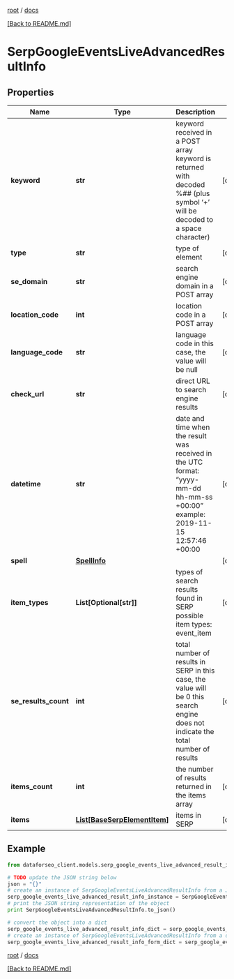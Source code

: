 [root](./../ "root") / [docs](./ "docs")

[[Back to README.md]](./../README.md "[Back to README.md]")

# SerpGoogleEventsLiveAdvancedResultInfo

## Properties

Name | Type | Description | Notes
------------ | ------------- | ------------- | -------------
**keyword** | **str** | keyword received in a POST array keyword is returned with decoded %## (plus symbol ‘+’ will be decoded to a space character) | [optional]
**type** | **str** | type of element | [optional]
**se_domain** | **str** | search engine domain in a POST array | [optional]
**location_code** | **int** | location code in a POST array | [optional]
**language_code** | **str** | language code in this case, the value will be null | [optional]
**check_url** | **str** | direct URL to search engine results | [optional]
**datetime** | **str** | date and time when the result was received in the UTC format: “yyyy-mm-dd hh-mm-ss +00:00” example: 2019-11-15 12:57:46 +00:00 | [optional]
**spell** | [**SpellInfo**](SpellInfo.md) |  | [optional]
**item_types** | **List[Optional[str]]** | types of search results found in SERP possible item types: event_item | [optional]
**se_results_count** | **int** | total number of results in SERP in this case, the value will be 0 this search engine does not indicate the total number of results | [optional]
**items_count** | **int** | the number of results returned in the items array | [optional]
**items** | [**List[BaseSerpElementItem]**](BaseSerpElementItem.md) | items in SERP | [optional]

## Example

```python
from dataforseo_client.models.serp_google_events_live_advanced_result_info import SerpGoogleEventsLiveAdvancedResultInfo

# TODO update the JSON string below
json = "{}"
# create an instance of SerpGoogleEventsLiveAdvancedResultInfo from a JSON string
serp_google_events_live_advanced_result_info_instance = SerpGoogleEventsLiveAdvancedResultInfo.from_json(json)
# print the JSON string representation of the object
print SerpGoogleEventsLiveAdvancedResultInfo.to_json()

# convert the object into a dict
serp_google_events_live_advanced_result_info_dict = serp_google_events_live_advanced_result_info_instance.to_dict()
# create an instance of SerpGoogleEventsLiveAdvancedResultInfo from a dict
serp_google_events_live_advanced_result_info_form_dict = serp_google_events_live_advanced_result_info.from_dict(serp_google_events_live_advanced_result_info_dict)
```

  

[root](./../ "root") / [docs](./ "docs")

[[Back to README.md]](./../README.md "[Back to README.md]")